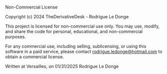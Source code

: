 Non-Commercial License

Copyright (c) 2024 TheDerivativeDesk - Rodrigue Le Donge

This project is licensed for non-commercial use only. You may use, modify, and share the code for personal, educational, and non-commercial purposes.

For any commercial use, including selling, sublicensing, or using this software in a paid service, please contact rodrigue.ledonge@hotmail.com to obtain a commercial license.


Written at Versailles, on 01/31/2025
Rodrigue Le Donge
